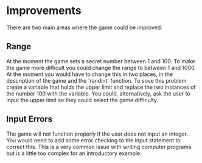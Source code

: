 # Improvements

There are two main areas where the game could be improved.

## Range

At the moment the game sets a secret number between 1 and 100. To make the game more difficult you could change the range to between 1 and 1000. At the moment you would have to change this in two places, in the description of the game and the 'randint' function. To sove this problem create a variable that holds the upper limit and replace the two instances of the number 100 with the variable. You could, alternatively, ask the user to input the upper limit so they could select the game difficulty.

## Input Errors

The game will not function properly if the user does not input an integer. You would need to add some error checking to the input statement to correct this. This is a very common issue with writing computer programs but is a little too complex for an introductory example. 